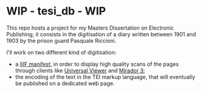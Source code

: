 # WIP - tesi_db - WIP

This repo hosts a project for my Masters Dissertation on Electronic Publishing; it consists in the digitisation of a diary written between 1901 and 1903 by the prison guard Pasquale Riccioni.  

I'll work on two different kind of digitisation: 
- a [IIIF manifest](https://dariobaldini98.github.io/tesi_db/iiif/tesi_db_manifest.json), in order to display high quality scans of the pages through clients like [Universal Viewer](https://uv-v4.netlify.app/#?manifest=https://dariobaldini98.github.io/tesi_db/iiif/tesi_db_manifest.json) and [Mirador 3](https://projectmirador.org/embed/?iiif-content=https://dariobaldini98.github.io/tesi_db/iiif/tesi_db_manifest.json);
- the encoding of the text in the TEI markup language, that will eventually be published on a dedicated web page.

